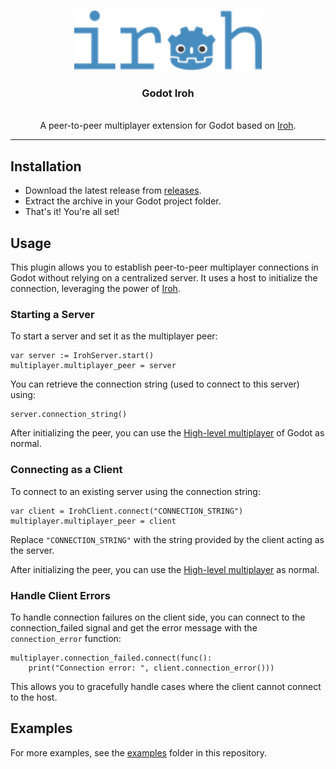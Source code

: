 <a id="readme-top"></a>
<div align="center">

</div>

<!-- PROJECT LOGO -->
<br />
<div align="center">
  <img src="images/logo.svg" alt="Logo" width="300">
  <h3 align="center">Godot Iroh</h3>
  <p align="center">
    <br />
    A peer-to-peer multiplayer extension for Godot based on <a href="https://www.iroh.computer/">Iroh</a>.
  </p>
</div>

---

## Installation

- Download the latest release from [releases](https://github.com/tipragot/godot-iroh/releases).
- Extract the archive in your Godot project folder.
- That's it! You're all set!

## Usage

This plugin allows you to establish peer-to-peer multiplayer connections in Godot without relying on a centralized server. It uses a host to initialize the connection, leveraging the power of [Iroh](https://www.iroh.computer/).

### Starting a Server

To start a server and set it as the multiplayer peer:

```gdscript
var server := IrohServer.start()
multiplayer.multiplayer_peer = server
```

You can retrieve the connection string (used to connect to this server) using:

```gdscript
server.connection_string()
```

After initializing the peer, you can use the [High-level multiplayer](https://docs.godotengine.org/en/stable/tutorials/networking/high_level_multiplayer.html) of Godot as normal.

### Connecting as a Client

To connect to an existing server using the connection string:

```gdscript
var client = IrohClient.connect("CONNECTION_STRING")
multiplayer.multiplayer_peer = client
```

Replace `"CONNECTION_STRING"` with the string provided by the client acting as the server.

After initializing the peer, you can use the [High-level multiplayer](https://docs.godotengine.org/en/stable/tutorials/networking/high_level_multiplayer.html) as normal.

### Handle Client Errors

To handle connection failures on the client side, you can connect to the connection_failed signal and get the error message with the `connection_error` function:

```gdscript
multiplayer.connection_failed.connect(func():
    print("Connection error: ", client.connection_error()))
```
This allows you to gracefully handle cases where the client cannot connect to the host.

## Examples

For more examples, see the [examples](examples/) folder in this repository.
